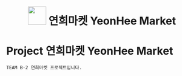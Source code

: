 <h1 align="center"> <img src="https://user-images.githubusercontent.com/86515946/144829685-9b59a0d2-c4e6-4454-8524-ffe75d9c6a80.png" width="48px"> 연희마켓 YeonHee Market </h1>
<p>
</p>


# Project 연희마켓 YeonHee Market 
```sh
TEAM B-2 연희마켓 프로젝트입니다.
```

